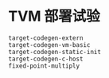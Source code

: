# TVM 部署试验

```{toctree}
target-codegen-extern
target-codegen-vm-basic
target-codegen-static-init
target-codegen-c-host
fixed-point-multiply
```
